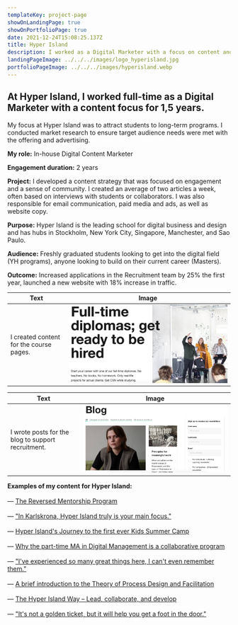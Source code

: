 ```yaml
---
templateKey: project-page
showOnLandingPage: true
showOnPortfolioPage: true
date: 2021-12-24T15:08:25.137Z
title: Hyper Island
description: I worked as a Digital Marketer with a focus on content and communication.
landingPageImage: ../../../images/logo_hyperisland.jpg
portfolioPageImage: ../../../images/hyperisland.webp
---
```

## At Hyper Island, I worked full-time as a Digital Marketer with a content focus for 1,5 years.

My focus at Hyper Island was to attract students to long-term programs. I conducted market research to ensure target audience needs were met with the offering and advertising.

**My role:** In-house Digital Content Marketer

**Engagement duration:** 2 years

**Project:** I developed a content strategy that was focused on engagement and a sense of community. I created an average of two articles a week, often based on interviews with students or collaborators. I was also responsible for email communication, paid media and ads, as well as website copy.

**Purpose:** Hyper Island is the leading school for digital business and design and has hubs in Stockholm, New York City, Singapore, Manchester, and Sao Paulo.

**Audience:** Freshly graduated students looking to get into the digital field (YH programs), anyone looking to build on their current career (Masters).

**Outcome:** Increased applications in the Recruitment team by 25% the first year, launched a new website with 18% increase in traffic.

| Text                                    | Image                                      |
| --------------------------------------- | ------------------------------------------ |
| I created content for the course pages. | ![](../../../images/screenshot-2021-08-01-at-19.15.30.png) |

| Text                                               | Image                                      |
| -------------------------------------------------- | ------------------------------------------ |
| I wrote posts for the blog to support recruitment. | ![](../../../images/screenshot-2021-08-01-at-19.15.46.png) |

**Examples of my content for Hyper Island:**\
\
— [The Reversed Mentorship Program](https://www.hyperisland.com/blog/the-reversed-mentorship-program-hyper-island-x-electrolux)\
\
— ["In Karlskrona, Hyper Island truly is your main focus."](https://www.hyperisland.com/community/news/in-karlskrona-hyper-island-is-truly-your-main-focus-and-i-found-that-beautiful)\
\
— [Hyper Island's Journey to the first ever Kids Summer Camp](https://www.hyperisland.com/community/news/hyper-island-and-the-journey-to-the-first-ever-kids-summer-camp)\
\
— [Why the part-time MA in Digital Management is a collaborative program](https://www.hyperisland.com/community/news/why-the-part-time-ma-in-digital-management-is-a-collaborative-program)\
\
— ["I've experienced so many great things here, I can't even remember them."](https://www.hyperisland.com/community/news/i-ve-experienced-so-many-great-things-here-i-can-t-even-remember-all-the-stuff-that-has-happened)\
\
— [A brief introduction to the Theory of Process Design and Facilitation](https://www.hyperisland.com/community/news/a-brief-introduction-to-the-theory-of-process-design-and-facilitation)\
\
— [The Hyper Island Way – Lead, collaborate, and develop](https://www.hyperisland.com/community/news/the-hyper-island-way-lead-collaborate-and-develop)\
\
— ["It's not a golden ticket, but it will help you get a foot in the door."](https://www.hyperisland.com/community/news/it-s-not-a-golden-ticket-but-it-will-help-you-get-a-foot-in-the-door?utm_campaign=SWE%20-%20Diploma%20-%20International%20students%20&utm_source=facebook&utm_medium=social)
